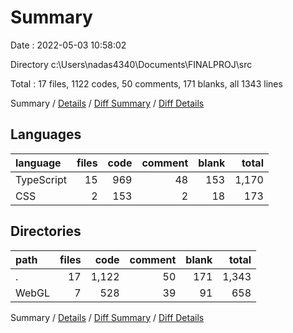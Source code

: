 # Summary

Date : 2022-05-03 10:58:02

Directory c:\Users\nadas4340\Documents\FINALPROJ\src

Total : 17 files,  1122 codes, 50 comments, 171 blanks, all 1343 lines

Summary / [Details](details.md) / [Diff Summary](diff.md) / [Diff Details](diff-details.md)

## Languages
| language | files | code | comment | blank | total |
| :--- | ---: | ---: | ---: | ---: | ---: |
| TypeScript | 15 | 969 | 48 | 153 | 1,170 |
| CSS | 2 | 153 | 2 | 18 | 173 |

## Directories
| path | files | code | comment | blank | total |
| :--- | ---: | ---: | ---: | ---: | ---: |
| . | 17 | 1,122 | 50 | 171 | 1,343 |
| WebGL | 7 | 528 | 39 | 91 | 658 |

Summary / [Details](details.md) / [Diff Summary](diff.md) / [Diff Details](diff-details.md)